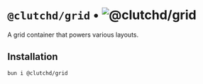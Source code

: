 # `@clutchd/grid` • ![@clutchd/grid](https://img.shields.io/bundlejs/size/@clutchd/grid)

A grid container that powers various layouts.

## Installation

```sh
bun i @clutchd/grid
```
